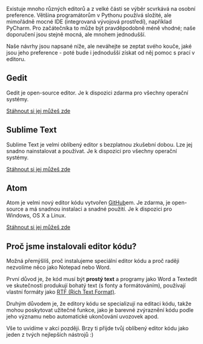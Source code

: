 Existuje mnoho různých editorů a z velké části se výběr scvrkává na osobní preference. Většina programátorům v Pythonu používá složité, ale mimořádně mocné IDE (integrovaná vývojová prostředí), například PyCharm. Pro začátečníka to může být pravděpodobně méně vhodné; naše doporučení jsou stejně mocná, ale mnohem jednodušší.

Naše návrhy jsou napsané níže, ale neváhejte se zeptat svého kouče, jaké jsou jeho preference - poté bude i jednodušší získat od něj pomoc s prací v editoru.

## Gedit

Gedit je open-source editor. Je k dispozici zdarma pro všechny operační systémy.

[Stáhnout si jej můžeš zde](https://wiki.gnome.org/Apps/Gedit#Download)

## Sublime Text

Sublime Text je velmi oblíbený editor s bezplatnou zkušební dobou. Lze jej snadno nainstalovat a používat. Je k dispozici pro všechny operační systémy.

[Stáhnout si jej můžeš zde](https://www.sublimetext.com/)

## Atom

Atom je velmi nový editor kódu vytvořen [GitHub](https://github.com/)em. Je zdarma, je open-source a má snadnou instalaci a snadné použití. Je k dispozici pro Windows, OS X a Linux.

[Stáhnout si jej můžeš zde](https://atom.io/)

## Proč jsme instalovali editor kódu?

Možná přemýšlíš, proč instalujeme speciální editor kódu a proč raději nezvolíme něco jako Notepad nebo Word.

První důvod je, že kód musí být **prostý text** a programy jako Word a Textedit ve skutečnosti produkují bohatý text (s fonty a formátováním), používají vlastní formáty jako [RTF (Rich Text Format)](https://en.wikipedia.org/wiki/Rich_Text_Format).

Druhým důvodem je, že editory kódu se specializují na editaci kódu, takže mohou poskytovat užitečné funkce, jako je barevné zvýraznění kódu podle jeho významu nebo automatické ukončování uvozovek apod.

Vše to uvidíme v akci později. Brzy ti přijde tvůj oblíbený editor kódu jako jeden z tvých nejlepších nástrojů :)
